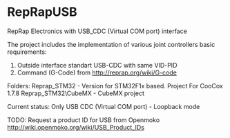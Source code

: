 # RepRapUSB
RepRap Electronics with USB_CDC (Virtual COM port) interface

The project includes the implementation of various joint controllers basic requirements:
1. Outside interface standart USB-CDC with same VID-PID
2. Command (G-Code) from http://reprap.org/wiki/G-code

Folders:
 Reprap_STM32 - Version for STM32F1x based. Project For CooCox 1.7.8
 Reprap_STM32\CubeMX - CubeMX project

Current status:
Only USB CDC (Virtual COM port) - Loopback mode

TODO: Request a product ID for USB from Openmoko http://wiki.openmoko.org/wiki/USB_Product_IDs
